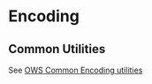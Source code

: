 # Encoding

## Common Utilities
See [OWS Common Encoding utilities](https://github.com/owstack/ows-common/blob/master/docs/encoding.md)
